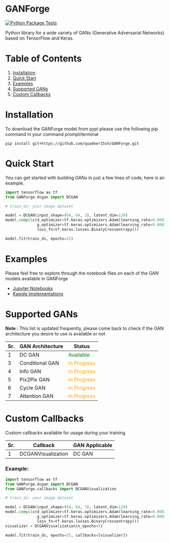 # GANForge

[![Python Package Tests](https://github.com/quadeer15sh/GANForge/actions/workflows/python-package.yml/badge.svg)](https://github.com/quadeer15sh/GANForge/actions/workflows/python-package.yml)

Python library for a wide variety of GANs (Generative Adversarial Networks) based on TensorFlow and Keras.

# Table of Contents
1. [Installation](#installation)
2. [Quick Start](#quick-start)
3. [Examples](#examples)
4. [Supported GANs](#supported-gans)
5. [Custom Callbacks](#custom-callbacks)

# Installation <a id="installation"></a>

To download the GANForge model from pypi please use the following pip command in your 
command prompt/terminal
```
pip install git+https://github.com/quadeer15sh/GANForge.git
```

# Quick Start 

You can get started with building GANs in just a few lines of code, here is an example.

```python
import tensorflow as tf
from GANForge.dcgan import DCGAN

# train_ds: your image dataset

model = DCGAN(input_shape=(64, 64, 3), latent_dim=128)
model.compile(d_optimizer=tf.keras.optimizers.Adam(learning_rate=0.0002),
              g_optimizer=tf.keras.optimizers.Adam(learning_rate=0.0002),
              loss_fn=tf.keras.losses.BinaryCrossentropy())

model.fit(train_ds, epochs=25)
```

# Examples

Please feel free to explore through the notebook files on each of the GAN models available in GANForge
- [Jupyter Notebooks](examples/README.md)
- [Kaggle Implementations]()

# Supported GANs

**Note :** This list is updated frequently, please come back to check if the GAN architecture you desire to use
is available or not

| Sr. | GAN Architecture | Status                                        |  
|-----|------------------|-----------------------------------------------|  
| 1   | DC GAN           | <span style="color:green">Available</span>    |  
| 3   | Conditional GAN  | <span style="color:orange">In Progress</span> |
| 4   | Info GAN         | <span style="color:orange">In Progress</span> |
| 5   | Pix2Pix GAN      | <span style="color:orange">In Progress</span> |
| 6   | Cycle GAN        | <span style="color:orange">In Progress</span> |
| 7   | Attention GAN    | <span style="color:orange">In Progress</span> |

# Custom Callbacks

Custom callbacks available for usage during your training

| Sr. | Callback           | GAN Applicable |  
|-----|--------------------|----------------|  
| 1   | DCGANVisualization | DC GAN         |  

### Example: 
```python
import tensorflow as tf
from GANForge.dcgan import DCGAN
from GANForge.callbacks import DCGANVisualization

# train_ds: your image dataset

model = DCGAN(input_shape=(64, 64, 3), latent_dim=128)
model.compile(d_optimizer=tf.keras.optimizers.Adam(learning_rate=0.0002),
              g_optimizer=tf.keras.optimizers.Adam(learning_rate=0.0002),
              loss_fn=tf.keras.losses.BinaryCrossentropy())
visualizer = DCGANVisualization(n_epochs=5)

model.fit(train_ds, epochs=25, callbacks=[visualizer])
```
